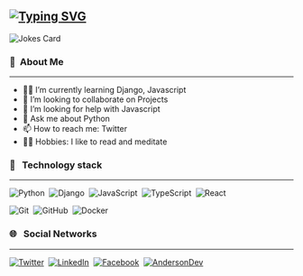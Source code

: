 [![Typing SVG](https://readme-typing-svg.herokuapp.com?font=Fira+Code&size=22&pause=1000&color=16BD1A&width=435&lines=Hi+there+I%60m+Anderson+Pozo+%F0%9F%91%8B)](https://git.io/typing-svg)
---
![Jokes Card](https://readme-jokes.vercel.app/api?theme=algolia)

### 👦 &nbsp;About Me
---
- 👩‍💻 I’m currently learning Django, Javascript
- 👯 I’m looking to collaborate on Projects
- 🤔 I’m looking for help with Javascript
- 💬 Ask me about Python 
- 📫 How to reach me: Twitter
- 🧘‍♂️ Hobbies: I like to read and meditate

### 🚀 &nbsp; Technology stack
---
![Python](https://img.shields.io/badge/-Python-05122A?style=flat&logo=python)&nbsp;
![Django](https://img.shields.io/badge/-Django-05122A?style=flat&logo=django&logoColor=092E20)&nbsp;
![JavaScript](https://img.shields.io/badge/-JavaScript-05122A?style=flat&logo=javascript)&nbsp;
![TypeScript](https://img.shields.io/badge/TypeScript-05122A??style=flat&logo=typescript)&nbsp;
![React](https://img.shields.io/badge/React-05122A?style=flat&logo=react)&nbsp;

![Git](https://img.shields.io/badge/-Git-05122A?style=flat&logo=git)&nbsp;
![GitHub](https://img.shields.io/badge/-GitHub-05122A?style=flat&logo=github)&nbsp;
![Docker](https://img.shields.io/badge/Docker-05122A?style=flat&logo=docker)&nbsp;

<!-- <img align="center" src="https://github-readme-stats.vercel.app/api?username=Anderson-Pozo&include_all_commits=true&count_private=true&show_icons=true&line_height=20&title_color=66D9EF&icon_color=EA2969&text_color=D3D3D3&bg_color=0,111821,111821" alt="Anderson Pozo" height="180em"> -->

### 🌐 &nbsp; Social Networks
---
[![Twitter](https://img.shields.io/badge/Twitter-1DA1F2?logo=twitter&logoColor=white)](https://twitter.com/AndersonPozo12)&nbsp;
[![LinkedIn](https://img.shields.io/badge/LinkedIn-0A66C2?logo=linkedin&logoColor=white)](https://ec.linkedin.com/in/anderson-pozo-imbaquingo)&nbsp;
[![Facebook](https://img.shields.io/badge/Facebook-1877F2?logo=Facebook&logoColor=white)](https://www.facebook.com/anderson.pozo.16)&nbsp;
[![AndersonDev](https://img.shields.io/badge/Website-000000?logo=About.me&logoColor=white)](https://andersonpozo.dev)&nbsp;

<!-- Links -->
[website]: https://andersonpozo.dev/
